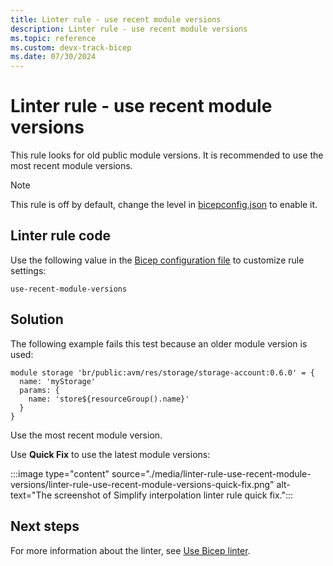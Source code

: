 ```yaml
---
title: Linter rule - use recent module versions
description: Linter rule - use recent module versions
ms.topic: reference
ms.custom: devx-track-bicep
ms.date: 07/30/2024
---
```


# Linter rule - use recent module versions

This rule looks for old public module versions. It is recommended to use the most recent module versions.

> [!NOTE]
> This rule is off by default, change the level in [bicepconfig.json](./bicep-config-linter.md) to enable it.

## Linter rule code

Use the following value in the [Bicep configuration file](bicep-config-linter.md) to customize rule settings:

`use-recent-module-versions`

## Solution

The following example fails this test because an older module version is used:

```bicep
module storage 'br/public:avm/res/storage/storage-account:0.6.0' = {
  name: 'myStorage'
  params: {
    name: 'store${resourceGroup().name}'
  }
}
```

Use the most recent module version.

Use **Quick Fix** to use the latest module versions:

:::image type="content" source="./media/linter-rule-use-recent-module-versions/linter-rule-use-recent-module-versions-quick-fix.png" alt-text="The screenshot of Simplify interpolation linter rule quick fix.":::

## Next steps

For more information about the linter, see [Use Bicep linter](./linter.md).
